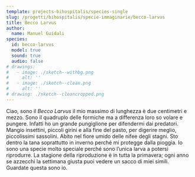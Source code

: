 ```yaml
---
template: projects-bihospitalis/species-single
slug: /progetti/bihospitalis/specie-immaginarie/becco-larvus
title: Becco Larvus
author: 
  name: Manuel Guidali
species:
  id: becco-larvus
  model: true
  sound: true
  audio: false
# drawings:
#   - image: ./sketch--withbg.png
#     alt: ''
#   - image: ./sketch--clean.png
#     alt: ''
# drawing: ./sketch--cleancropped.png
---
```


Ciao, sono il *Becco Larvus* il mio massimo di lunghezza è due centimetri e mezzo.
Sono il quadruplo delle formiche ma a differenza loro so volare e pungere.
Infatti ho un grande pungiglione per difendermi dai predatori.
Mangio insettini, piccoli girini e alla fine del pasto, per digerire meglio, piccolissimi sassolini.
Abito nel fiore umido delle nifee degli stagni.
Sto dentro la tana soprattutto in inverno perché mi protegge dalla pioggia.
Io sono una specie molto speciale perché sono l’unica larva a potersi riprodurre.
La stagione della riproduzione è in tutta la primavera; ogni anno se azzecchi la settimana giusta puoi vedere un sacco di miei simili.
Guardate questa sono io.
